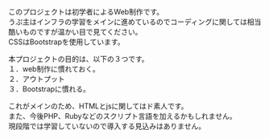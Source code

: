 このプロジェクトは初学者によるWeb制作です。<br>
うぷ主はインフラの学習をメインに進めているのでコーディングに関しては相当酷いものですが温かい目で見てください。<br>
CSSはBootstrapを使用しています。<br>

本プロジェクトの目的は、以下の３つです。<br>
１．web制作に慣れておく。<br>
２．アウトプット<br>
３．Bootstrapに慣れる。<br>

これがメインのため、HTMLとjsに関してはド素人です。<br>
また、今後PHP、Rubyなどのスクリプト言語を加えるかもしれません。<br>
現段階では学習していないので導入する見込みはありません。